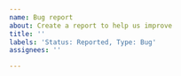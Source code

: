 ```yaml
---
name: Bug report
about: Create a report to help us improve
title: ''
labels: 'Status: Reported, Type: Bug'
assignees: ''

---
```



